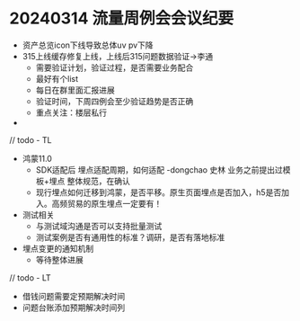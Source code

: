 # 20240314 流量周例会会议纪要

- 资产总览icon下线导致总体uv pv下降
- 315上线缓存修复上线，上线后315问题数据验证->李通
  - 需要验证计划，验证过程，是否需要业务配合
  - 最好有个list
  - 每日在群里面汇报进展
  - 验证时间，下周四例会至少验证趋势是否正确
  - 重点关注：楼层私行
- 


// todo - TL
- 鸿蒙11.0
  - SDK适配后 埋点适配周期，如何适配 -dongchao 史林 业务之前提出过模板+埋点 整体规范，在确认
  - 现行埋点如何迁移到鸿蒙，是否平移。原生页面埋点是否加入，h5是否加入。高频贸易的原生埋点一定要有！
- 测试相关
  - 与测试域沟通是否可以支持批量测试
  - 测试案例是否有通用性的标准？调研，是否有落地标准
- 埋点变更的通知机制 
  - 等待整体进展


// todo - LT
- 借钱问题需要定预期解决时间
- 问题台账添加预期解决时间列
